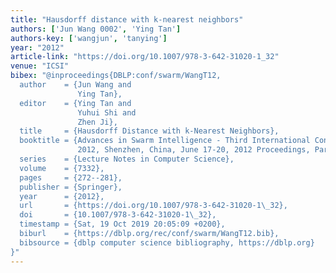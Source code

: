 ```yaml
---
title: "Hausdorff distance with k-nearest neighbors"
authors: ['Jun Wang 0002', 'Ying Tan']
authors-key: ['wangjun', 'tanying']
year: "2012"
article-link: "https://doi.org/10.1007/978-3-642-31020-1_32"
venue: "ICSI"
bibex: "@inproceedings{DBLP:conf/swarm/WangT12,
  author    = {Jun Wang and
               Ying Tan},
  editor    = {Ying Tan and
               Yuhui Shi and
               Zhen Ji},
  title     = {Hausdorff Distance with k-Nearest Neighbors},
  booktitle = {Advances in Swarm Intelligence - Third International Conference, {ICSI}
               2012, Shenzhen, China, June 17-20, 2012 Proceedings, Part {II}},
  series    = {Lecture Notes in Computer Science},
  volume    = {7332},
  pages     = {272--281},
  publisher = {Springer},
  year      = {2012},
  url       = {https://doi.org/10.1007/978-3-642-31020-1\_32},
  doi       = {10.1007/978-3-642-31020-1\_32},
  timestamp = {Sat, 19 Oct 2019 20:05:09 +0200},
  biburl    = {https://dblp.org/rec/conf/swarm/WangT12.bib},
  bibsource = {dblp computer science bibliography, https://dblp.org}
}"
---
```

